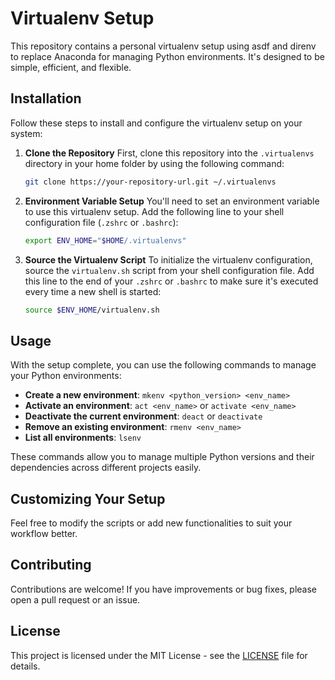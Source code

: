 # Virtualenv Setup

This repository contains a personal virtualenv setup using asdf and direnv to replace Anaconda for managing Python environments. It's designed to be simple, efficient, and flexible.

## Installation

Follow these steps to install and configure the virtualenv setup on your system:

1. **Clone the Repository**
   First, clone this repository into the `.virtualenvs` directory in your home folder by using the following command:
   ```bash
   git clone https://your-repository-url.git ~/.virtualenvs
   ```

2. **Environment Variable Setup**
   You'll need to set an environment variable to use this virtualenv setup. Add the following line to your shell configuration file (`.zshrc` or `.bashrc`):
   ```bash
   export ENV_HOME="$HOME/.virtualenvs"
   ```

3. **Source the Virtualenv Script**
   To initialize the virtualenv configuration, source the `virtualenv.sh` script from your shell configuration file. Add this line to the end of your `.zshrc` or `.bashrc` to make sure it's executed every time a new shell is started:
   ```bash
   source $ENV_HOME/virtualenv.sh
   ```

## Usage

With the setup complete, you can use the following commands to manage your Python environments:

- **Create a new environment**: `mkenv <python_version> <env_name>`
- **Activate an environment**: `act <env_name>` or `activate <env_name>`
- **Deactivate the current environment**: `deact` or `deactivate`
- **Remove an existing environment**: `rmenv <env_name>`
- **List all environments**: `lsenv`

These commands allow you to manage multiple Python versions and their dependencies across different projects easily.

## Customizing Your Setup

Feel free to modify the scripts or add new functionalities to suit your workflow better.

## Contributing

Contributions are welcome! If you have improvements or bug fixes, please open a pull request or an issue.

## License

This project is licensed under the MIT License - see the [LICENSE](LICENSE) file for details.
